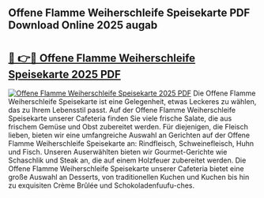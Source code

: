 ## Offene Flamme Weiherschleife Speisekarte PDF Download Online 2025 augab

# <h2><a href="http://gcebow9.nevu.top/?p=Offene+Flamme+Weiherschleife+Speisekarte">🔗 👉🔴 Offene Flamme Weiherschleife Speisekarte 2025 PDF</a></h2>

[![Offene Flamme Weiherschleife Speisekarte 2025 PDF](https://i.imgur.com/dBaPXMq.png)](http://gcebow9.nevu.top/?p=Offene+Flamme+Weiherschleife+Speisekarte)
Die Offene Flamme Weiherschleife Speisekarte ist eine Gelegenheit, etwas Leckeres zu wählen, das zu Ihrem Lebensstil passt. Auf der Offene Flamme Weiherschleife Speisekarte unserer Cafeteria finden Sie viele frische Salate, die aus frischem Gemüse und Obst zubereitet werden. Für diejenigen, die Fleisch lieben, bieten wir eine umfangreiche Auswahl an Gerichten auf der Offene Flamme Weiherschleife Speisekarte an: Rindfleisch, Schweinefleisch, Huhn und Fisch. Unseren Auserwählten bieten wir Gourmet-Gerichte wie Schaschlik und Steak an, die auf einem Holzfeuer zubereitet werden. Die Offene Flamme Weiherschleife Speisekarte unserer Cafeteria bietet eine große Auswahl an Desserts, von traditionellen Kuchen und Kuchen bis hin zu exquisiten Crème Brûlée und Schokoladenfuufu-ches.
